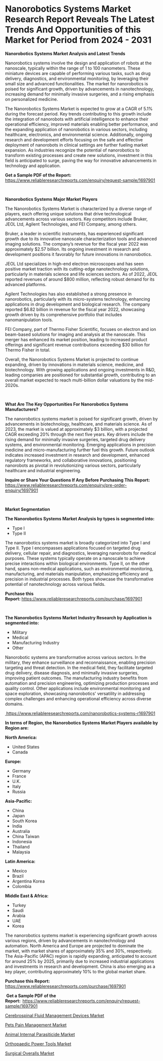 <p><h1>Nanorobotics Systems Market Research Report Reveals The Latest Trends And Opportunities of this Market for Period from 2024 - 2031</h1></p><p><strong>Nanorobotics Systems Market Analysis and Latest Trends</strong></p>
<p><p>Nanorobotics systems involve the design and application of robots at the nanoscale, typically within the range of 1 to 100 nanometers. These miniature devices are capable of performing various tasks, such as drug delivery, diagnostics, and environmental monitoring, by leveraging their small size and advanced functionalities. The market for nanorobotics is poised for significant growth, driven by advancements in nanotechnology, increasing demand for minimally invasive surgeries, and a rising emphasis on personalized medicine.</p><p>The Nanorobotics Systems Market is expected to grow at a CAGR of 5.1% during the forecast period. Key trends contributing to this growth include the integration of nanorobots with artificial intelligence to enhance their operational efficiency, improved materials enabling better performance, and the expanding application of nanorobotics in various sectors, including healthcare, electronics, and environmental science. Additionally, ongoing research and development efforts focusing on the safe and effective deployment of nanorobots in clinical settings are further fueling market expansion. As industries recognize the potential of nanorobotics to transform existing processes and create new solutions, investment in this field is anticipated to surge, paving the way for innovative advancements in technology and application.</p></p>
<p><strong>Get a Sample PDF of the Report:&nbsp;</strong> <a href="https://www.reliableresearchreports.com/enquiry/request-sample/1697901?utm_campaign=28&utm_medium=2&utm_source=Github&utm_content=ia&utm_term=05112024&utm_id=nanorobotics-systems">https://www.reliableresearchreports.com/enquiry/request-sample/1697901</a></p>
<p>&nbsp;</p>
<p><strong>Nanorobotics Systems Major Market Players</strong></p>
<p><p>The Nanorobotics Systems Market is characterized by a diverse range of players, each offering unique solutions that drive technological advancements across various sectors. Key competitors include Bruker, JEOL Ltd, Agilent Technologies, and FEI Company, among others.</p><p>Bruker, a leader in scientific instruments, has experienced significant growth due to its innovative nanoscale characterization tools and advanced imaging solutions. The company’s revenue for the fiscal year 2022 was approximately $2.57 billion. Its ongoing investment in research and development positions it favorably for future innovations in nanorobotics.</p><p>JEOL Ltd specializes in high-end electron microscopes and has seen positive market traction with its cutting-edge nanotechnology solutions, particularly in materials science and life sciences sectors. As of 2022, JEOL reported revenues of around $800 million, reflecting robust demand for its advanced platforms.</p><p>Agilent Technologies has also established a strong presence in nanorobotics, particularly with its micro-systems technology, enhancing applications in drug development and biological research. The company reported $6.82 billion in revenue for the fiscal year 2022, showcasing growth driven by its comprehensive portfolio that includes nanomanipulation tools.</p><p>FEI Company, part of Thermo Fisher Scientific, focuses on electron and ion beam-based solutions for imaging and analysis at the nanoscale. This merger has enhanced its market position, leading to increased product offerings and significant revenue contributions exceeding $30 billion for Thermo Fisher in total.</p><p>Overall, the Nanorobotics Systems Market is projected to continue expanding, driven by innovations in materials science, medicine, and biotechnology. With growing applications and ongoing investments in R&D, leading companies are positioned for substantial growth, contributing to an overall market expected to reach multi-billion dollar valuations by the mid-2020s.</p></p>
<p>&nbsp;</p>
<p><strong>What Are The Key Opportunities For Nanorobotics Systems Manufacturers?</strong></p>
<p><p>The nanorobotics systems market is poised for significant growth, driven by advancements in biotechnology, healthcare, and materials science. As of 2023, the market is valued at approximately $3 billion, with a projected CAGR exceeding 20% through the next five years. Key drivers include the rising demand for minimally invasive surgeries, targeted drug delivery systems, and environmental monitoring. Emerging applications in precision medicine and micro-manufacturing further fuel this growth. Future outlook indicates increased investment in research and development, enhanced regulatory frameworks, and collaborative innovations, positioning nanorobots as pivotal in revolutionizing various sectors, particularly healthcare and industrial engineering.</p></p>
<p><strong>Inquire or Share Your Questions If Any Before Purchasing This Report:</strong> <a href="https://www.reliableresearchreports.com/enquiry/pre-order-enquiry/1697901?utm_campaign=28&utm_medium=2&utm_source=Github&utm_content=ia&utm_term=05112024&utm_id=nanorobotics-systems">https://www.reliableresearchreports.com/enquiry/pre-order-enquiry/1697901</a></p>
<p>&nbsp;</p>
<p><strong>Market Segmentation</strong></p>
<p><strong>The Nanorobotics Systems Market Analysis by types is segmented into:</strong></p>
<p><ul><li>Type I</li><li>Type II</li></ul></p>
<p><p>The nanorobotics systems market is broadly categorized into Type I and Type II. Type I encompasses applications focused on targeted drug delivery, cellular repair, and diagnostics, leveraging nanorobots for medical purposes. These systems typically operate on a nanoscale to achieve precise interactions within biological environments. Type II, on the other hand, spans non-medical applications, such as environmental monitoring, manufacturing, and materials manipulation, emphasizing efficiency and precision in industrial processes. Both types showcase the transformative potential of nanotechnology across various fields.</p></p>
<p><strong>Purchase this Report:&nbsp;</strong><a href="https://www.reliableresearchreports.com/purchase/1697901?utm_campaign=28&utm_medium=2&utm_source=Github&utm_content=ia&utm_term=05112024&utm_id=nanorobotics-systems">https://www.reliableresearchreports.com/purchase/1697901</a></p>
<p>&nbsp;</p>
<p><strong>The Nanorobotics Systems Market Industry Research by Application is segmented into:</strong></p>
<p><ul><li>Military</li><li>Medical</li><li>Manufacturing Industry</li><li>Other</li></ul></p>
<p><p>Nanorobotic systems are transformative across various sectors. In the military, they enhance surveillance and reconnaissance, enabling precision targeting and threat detection. In the medical field, they facilitate targeted drug delivery, disease diagnosis, and minimally invasive surgeries, improving patient outcomes. The manufacturing industry benefits from automation and precision engineering, optimizing production processes and quality control. Other applications include environmental monitoring and space exploration, showcasing nanorobotics' versatility in addressing complex challenges and enhancing operational efficiency across diverse domains.</p></p>
<p><a href="https://www.reliableresearchreports.com/nanorobotics-systems-r1697901?utm_campaign=28&utm_medium=2&utm_source=Github&utm_content=ia&utm_term=05112024&utm_id=nanorobotics-systems">&nbsp;https://www.reliableresearchreports.com/nanorobotics-systems-r1697901</a></p>
<p><strong>In terms of Region, the Nanorobotics Systems Market Players available by Region are:</strong></p>
<p>
    <p> <strong> North America: </strong>
        <ul>
            <li>United States</li>
            <li>Canada</li>
        </ul>
        </p> 
    <p> <strong> Europe: </strong>
        <ul>
            <li>Germany</li>
            <li>France</li>
            <li>U.K.</li>
            <li>Italy</li>
            <li>Russia</li>
        </ul>
        </p> 
    <p> <strong> Asia-Pacific: </strong>
        <ul>
            <li>China</li>
            <li>Japan</li>
            <li>South Korea</li>
            <li>India</li>
            <li>Australia</li>
            <li>China Taiwan</li>
            <li>Indonesia</li>
            <li>Thailand</li>
            <li>Malaysia</li>
        </ul>
        </p> 
    <p> <strong> Latin America: </strong>
        <ul>
            <li>Mexico</li>
            <li>Brazil</li>
            <li>Argentina Korea</li>
            <li>Colombia</li>
        </ul>
        </p> 
    <p> <strong> Middle East & Africa: </strong>
        <ul>
            <li>Turkey</li>
            <li>Saudi</li>
            <li>Arabia</li>
            <li>UAE</li>
            <li>Korea</li>
        </ul>
    </p>
    </p>
<p><p>The nanorobotics systems market is experiencing significant growth across various regions, driven by advancements in nanotechnology and automation. North America and Europe are projected to dominate the market, with market shares of approximately 35% and 30%, respectively. The Asia-Pacific (APAC) region is rapidly expanding, anticipated to account for around 25% by 2025, primarily due to increased industrial applications and investments in research and development. China is also emerging as a key player, contributing approximately 10% to the global market share.</p></p>
<p><strong>Purchase this Report: </strong><a href="https://www.reliableresearchreports.com/purchase/1697901?utm_campaign=28&utm_medium=2&utm_source=Github&utm_content=ia&utm_term=05112024&utm_id=nanorobotics-systems">https://www.reliableresearchreports.com/purchase/1697901</a></p>
<p>&nbsp;<strong>Get a Sample PDF of the Report:&nbsp;&nbsp;</strong><a href="https://www.reliableresearchreports.com/enquiry/request-sample/1697901?utm_campaign=28&utm_medium=2&utm_source=Github&utm_content=ia&utm_term=05112024&utm_id=nanorobotics-systems">https://www.reliableresearchreports.com/enquiry/request-sample/1697901</a></p>
<p><strong></strong></p>
<p><p><a href="https://issuu.com/reportprime-2/docs/cerebrospinal-fluid-management-devi_8b8e4cb384d31f?utm_campaign=28&utm_medium=2&utm_source=Github&utm_content=ia&utm_term=05112024&utm_id=nanorobotics-systems">Cerebrospinal Fluid Management Devices Market</a></p><p><a href="https://github.com/RuthLucas64/Market-Research-Report-List-1/blob/main/pets-pain-management-market.md?utm_campaign=28&utm_medium=2&utm_source=Github&utm_content=ia&utm_term=05112024&utm_id=nanorobotics-systems">Pets Pain Management Market</a></p><p><a href="https://github.com/NathanColeman327/Market-Research-Report-List-1/blob/main/animal-internal-parasiticide-market.md?utm_campaign=28&utm_medium=2&utm_source=Github&utm_content=ia&utm_term=05112024&utm_id=nanorobotics-systems">Animal Internal Parasiticide Market</a></p><p><a href="https://issuu.com/reportprime-2/docs/orthopaedic-power-tools-market-size_fb9d7a744e150f?utm_campaign=28&utm_medium=2&utm_source=Github&utm_content=ia&utm_term=05112024&utm_id=nanorobotics-systems">Orthopaedic Power Tools Market</a></p><p><a href="https://issuu.com/reportprime-2/docs/surgical-overalls-market-size-2030._bf779f224f5820?utm_campaign=28&utm_medium=2&utm_source=Github&utm_content=ia&utm_term=05112024&utm_id=nanorobotics-systems">Surgical Overalls Market</a></p></p>